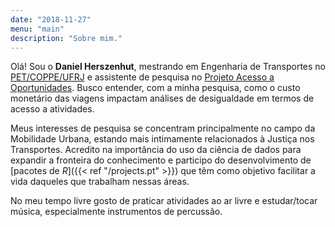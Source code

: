 ```yaml
---
date: "2018-11-27"
menu: "main"
description: "Sobre mim."
---
```


Olá! Sou o **Daniel Herszenhut**, mestrando em Engenharia de Transportes no [PET/COPPE/UFRJ](http://pet.coppe.ufrj.br/index.php/pt/) e assistente de pesquisa no [Projeto Acesso a Oportunidades](https://www.ipea.gov.br/acessooportunidades/sobre/). Busco entender, com a minha pesquisa, como o custo monetário das viagens impactam análises de desigualdade em termos de acesso a atividades.

Meus interesses de pesquisa se concentram principalmente no campo da Mobilidade Urbana, estando mais intimamente relacionados à Justiça nos Transportes. Acredito na importância do uso da ciência de dados para expandir a fronteira do conhecimento e participo do desenvolvimento de [pacotes de *R*]({{< ref "/projects.pt" >}}) que têm como objetivo facilitar a vida daqueles que trabalham nessas áreas.

No meu tempo livre gosto de praticar atividades ao ar livre e estudar/tocar música, especialmente instrumentos de percussão. 
